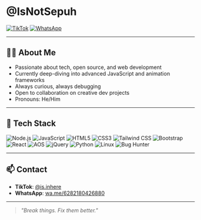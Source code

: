 # @IsNotSepuh

[![TikTok](https://img.shields.io/badge/TikTok-%40is.inhere-black?style=flat&logo=tiktok)](https://tiktok.com/@is.inhere)
[![WhatsApp](https://img.shields.io/badge/WhatsApp-Chat%20Now-25D366?style=flat&logo=whatsapp&logoColor=white)](https://wa.me/6282180426880)

---

## 👨‍💻 About Me

- Passionate about tech, open source, and web development  
- Currently deep-diving into advanced JavaScript and animation frameworks  
- Always curious, always debugging  
- Open to collaboration on creative dev projects  
- Pronouns: He/Him  

---

## 🚀 Tech Stack

![Node.js](https://img.shields.io/badge/Node.js-339933?style=flat&logo=nodedotjs&logoColor=white)
![JavaScript](https://img.shields.io/badge/JavaScript-F7DF1E?style=flat&logo=javascript&logoColor=black)
![HTML5](https://img.shields.io/badge/HTML5-E34F26?style=flat&logo=html5&logoColor=white)
![CSS3](https://img.shields.io/badge/CSS3-1572B6?style=flat&logo=css3&logoColor=white)
![Tailwind CSS](https://img.shields.io/badge/Tailwind_CSS-38B2AC?style=flat&logo=tailwind-css&logoColor=white)
![Bootstrap](https://img.shields.io/badge/Bootstrap-7952B3?style=flat&logo=bootstrap&logoColor=white)
![React](https://img.shields.io/badge/React-20232A?style=flat&logo=react&logoColor=61DAFB)
![AOS](https://img.shields.io/badge/AOS-Scroll%20Animations-7B68EE?style=flat)
![jQuery](https://img.shields.io/badge/jQuery-0769AD?style=flat&logo=jquery&logoColor=white)
![Python](https://img.shields.io/badge/Python-3776AB?style=flat&logo=python&logoColor=white)
![Linux](https://img.shields.io/badge/Linux-FCC624?style=flat&logo=linux&logoColor=black)
![Bug Hunter](https://img.shields.io/badge/Bug%20Hunter-%F0%9F%90%9B-orange?style=flat)

---

## 📫 Contact

- **TikTok**: [@is.inhere](https://tiktok.com/@is.inhere)  
- **WhatsApp**: [wa.me/6282180426880](https://wa.me/6282180426880)

---

> _"Break things. Fix them better."_  
